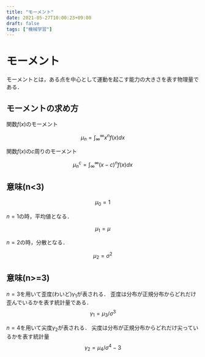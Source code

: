 ```yaml
---
title: "モーメント"
date: 2021-05-27T10:00:23+09:00
draft: false
tags: ["機械学習"] 
---
```

<!--more-->
# モーメント
モーメントとは，ある点を中心として運動を起こす能力の大きさを表す物理量である．

## モーメントの求め方
関数$f(x)$のモーメント

$$\mu_n = \int_\infty^\infty x^nf(x)dx$$

関数$f(x)$の$c$周りのモーメント

$$\mu_n^c = \int_\infty^\infty (x-c)^nf(x)dx$$

## 意味(n<3)
$$\mu_0 = 1$$

$n=1$の時，平均値となる．

$$\mu_1 = \mu$$

$n=2$の時，分散となる．

$$\mu_2 = \sigma^2$$

## 意味(n>=3)
$n=3$を用いて歪度(わいど)$\gamma_1$が表される．
歪度は分布が正規分布からどれだけ歪んでいるかを表す統計量である．
$$\gamma_1 = \mu_3/\sigma^3$$

$n=4$を用いて尖度$\gamma_2$が表される．
尖度は分布が正規分布からどれだけ尖っているかを表す統計量
$$\gamma_2=\mu_4/\sigma^4 -3$$
